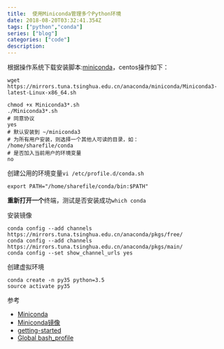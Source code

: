 ```yaml
---
title:  使用Miniconda管理多个Python环境
date: 2018-08-20T03:32:41.354Z
tags: ["python","conda"]
series: ["blog"]
categories: ["code"]
description:
---
```


根据操作系统下载安装脚本:[miniconda](https://mirrors.tuna.tsinghua.edu.cn/anaconda/miniconda/)，centos操作如下：
```shell
wget https://mirrors.tuna.tsinghua.edu.cn/anaconda/miniconda/Miniconda3-latest-Linux-x86_64.sh

chmod +x Miniconda3*.sh
./Miniconda3*.sh
# 同意协议
yes
# 默认安装到 ~/miniconda3
# 为所有用户安装，则选择一个其他人可读的目录，如：
/home/sharefile/conda
# 是否加入当前用户的环境变量
no
```

创建公用的环境变量`vi /etc/profile.d/conda.sh`
```shell
export PATH="/home/sharefile/conda/bin:$PATH"
```

**重新打开一个**终端，测试是否安装成功`which conda`

安装镜像
```shell
conda config --add channels https://mirrors.tuna.tsinghua.edu.cn/anaconda/pkgs/free/
conda config --add channels https://mirrors.tuna.tsinghua.edu.cn/anaconda/pkgs/main/
conda config --set show_channel_urls yes
```

创建虚拟环境
```shell
conda create -n py35 python=3.5
source activate py35
```


参考

- [Miniconda](https://docs.conda.io/en/latest/miniconda.html)
- [Miniconda镜像](https://mirrors.tuna.tsinghua.edu.cn/help/anaconda/)
- [getting-started](https://conda.io/docs/user-guide/getting-started.html)
- [Global bash_profile](https://serverfault.com/questions/491585/is-there-a-global-bash-profile-for-all-users-on-a-system)
